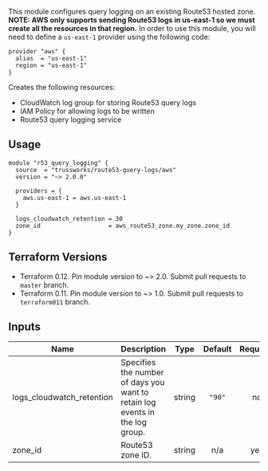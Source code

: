 This module configures query logging on an existing Route53 hosted zone.
**NOTE: AWS only supports sending Route53 logs in us-east-1 so we must create all the resources in that region.**
In order to use this module, you will need to define a `us-east-1` provider using the following code:

```hcl
provider "aws" {
  alias  = "us-east-1"
  region = "us-east-1"
}
```

Creates the following resources:

* CloudWatch log group for storing Route53 query logs
* IAM Policy for allowing logs to be written
* Route53 query logging service

## Usage

```hcl
module "r53_query_logging" {
  source  = "trussworks/route53-query-logs/aws"
  version = "~> 2.0.0"

  providers = {
    aws.us-east-1 = aws.us-east-1
  }

  logs_cloudwatch_retention = 30
  zone_id                   = aws_route53_zone.my_zone.zone_id
}
```

## Terraform Versions

* Terraform 0.12. Pin module version to ~> 2.0. Submit pull requests to `master` branch.
* Terraform 0.11. Pin module version to ~> 1.0. Submit pull requests to `terraform011` branch.

<!-- BEGINNING OF PRE-COMMIT-TERRAFORM DOCS HOOK -->
## Inputs

| Name | Description | Type | Default | Required |
|------|-------------|:----:|:-----:|:-----:|
| logs\_cloudwatch\_retention | Specifies the number of days you want to retain log events in the log group. | string | `"90"` | no |
| zone\_id | Route53 zone ID. | string | n/a | yes |

<!-- END OF PRE-COMMIT-TERRAFORM DOCS HOOK -->
